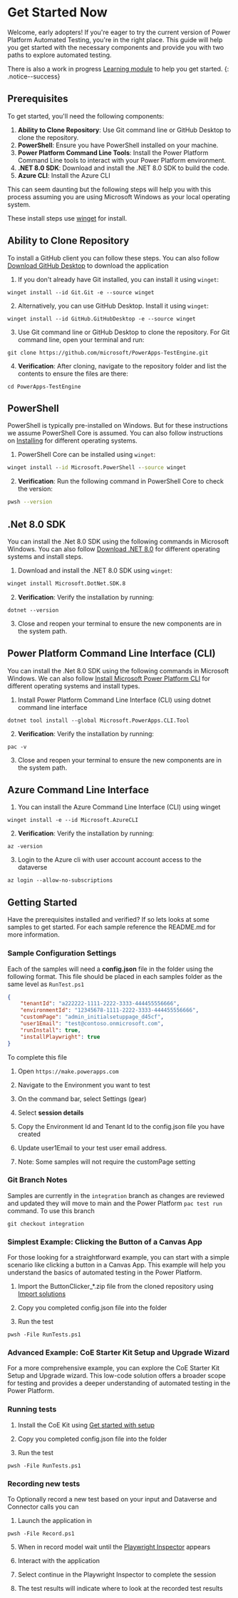 # Get Started Now

Welcome, early adopters! If you're eager to try the current version of Power Platform Automated Testing, you're in the right place. This guide will help you get started with the necessary components and provide you with two paths to explore automated testing.

There is also a work in progress [Learning module](../learning/) to help you get started.
{: .notice--success}

## Prerequisites

To get started, you'll need the following components:
1. **Ability to Clone Repository**: Use Git command line or GitHub Desktop to clone the repository.
2. **PowerShell**: Ensure you have PowerShell installed on your machine.
3. **Power Platform Command Line Tools**: Install the Power Platform Command Line tools to interact with your Power Platform environment.
4. **.NET 8.0 SDK**: Download and install the .NET 8.0 SDK to build the code.
5. **Azure CLI**: Install the Azure CLI

This can seem daunting but the following steps will help you with this process assuming you are using Microsoft Windows as your local operating system.

These install steps use [winget](https://learn.microsoft.com/windows/package-manager/winget/#install-winget) for install. 

## Ability to Clone Repository

To install a GitHub client you can follow these steps. You can also follow [Download GitHub Desktop](https://desktop.github.com/download/) to download the application

1. If you don't already have Git installed, you can install it using `winget`:

```pwsh
winget install --id Git.Git -e --source winget
```

2.  Alternatively, you can use GitHub Desktop. Install it using `winget`:

```winget
winget install --id GitHub.GitHubDesktop -e --source winget
```

3. Use Git command line or GitHub Desktop to clone the repository. For Git command line, open your terminal and run:

```pwsh
git clone https://github.com/microsoft/PowerApps-TestEngine.git
```

4. **Verification**: After cloning, navigate to the repository folder and list the contents to ensure the files are there:

```pwsh
cd PowerApps-TestEngine
```

## PowerShell

PowerShell is typically pre-installed on Windows. But for these instructions we assume PowerShell Core is assumed. You can also follow instructions on [Installing](https://learn.microsoft.com/en-us/powershell/scripting/install/installing-powershell) for different operating systems.

1. PowerShell Core can be installed using `winget`:

```cmd
winget install --id Microsoft.PowerShell --source winget
```

2. **Verification**: Run the following command in PowerShell Core to check the version:

```bash
pwsh --version
```

## .Net 8.0 SDK

You can install the .Net 8.0 SDK using the following commands in Microsoft Windows. You can also follow [Download .NET 8.0](https://dotnet.microsoft.com/download/dotnet/8.0) for different operating systems and install steps.

1.  Download and install the .NET 8.0 SDK using `winget`:

```bash
winget install Microsoft.DotNet.SDK.8 
```

2. **Verification**: Verify the installation by running:

```pswh
dotnet --version
```

3. Close and reopen your terminal to ensure the new components are in the system path.

##  Power Platform Command Line Interface (CLI)

You can install the .Net 8.0 SDK using the following commands in Microsoft Windows. We can also follow [Install Microsoft Power Platform CLI](https://learn.microsoft.com/power-platform/developer/cli/introduction#install-microsoft-power-platform-cli) for different operating systems and install types.

1. Install Power Platform Command Line Interface (CLI) using dotnet command line interface

```pwsh
dotnet tool install --global Microsoft.PowerApps.CLI.Tool
```

2. **Verification**: Verify the installation by running:

```pswh
pac -v
```

3. Close and reopen your terminal to ensure the new components are in the system path.

## Azure Command Line Interface

1. You can install the Azure Command Line Interface (CLI) using winget

```pwsh
winget install -e --id Microsoft.AzureCLI
```

2. **Verification**: Verify the installation by running:

```pswh
az -version
```

3. Login to the Azure cli with user account account access to the dataverse

```pwsh
az login --allow-no-subscriptions
```

## Getting Started

Have the prerequisites installed and verified? If so lets looks at some samples to get started. For each sample reference the README.md for more information.

### Sample Configuration Settings

Each of the samples will need a **config.json** file in the folder using the following format. This file should be placed in each samples folder as the same level as `RunTest.ps1`

```json
{
    "tenantId": "a222222-1111-2222-3333-444455556666",
    "environmentId": "12345678-1111-2222-3333-444455556666",
    "customPage": "admin_initialsetuppage_d45cf",
    "user1Email": "test@contoso.onmicrosoft.com",
    "runInstall": true,
    "installPlaywright": true
}
```

To complete this file

1. Open `https://make.powerapps.com`

2. Navigate to the Environment you want to test

3. On the command bar, select Settings (gear)

4. Select **session details**

5. Copy the Environment Id and Tenant Id to the config.json file you have created

6. Update user1Email to your test user email address.

7. Note: Some samples will not require the customPage setting

### Git Branch Notes

Samples are currently in the `integration` branch as changes are reviewed and updated they will move to main and the Power Platform `pac test run` command. To use this branch

```pwsh
git checkout integration
```

### Simplest Example: Clicking the Button of a Canvas App

For those looking for a straightforward example, you can start with a simple scenario like clicking a button in a Canvas App. This example will help you understand the basics of automated testing in the Power Platform.

1. Import the ButtonClicker_*.zip file from the cloned repository using [Import solutions](https://learn.microsoft.com/power-apps/maker/data-platform/import-update-export-solutions)

2. Copy you completed config.json file into the folder

3. Run the test

```pwsh
pwsh -File RunTests.ps1
```

### Advanced Example: CoE Starter Kit Setup and Upgrade Wizard

For a more comprehensive example, you can explore the CoE Starter Kit Setup and Upgrade wizard. This low-code solution offers a broader scope for testing and provides a deeper understanding of automated testing in the Power Platform.

### Running tests

1. Install the CoE Kit using [Get started with setup](https://learn.microsoft.com/power-platform/guidance/coe/setup)

2. Copy you completed config.json file into the folder

3. Run the test

```pwsh
pwsh -File RunTests.ps1
```

### Recording new tests

To Optionally record a new test based on your input and Dataverse and Connector calls you can

1. Launch the application in 

```pwsh
pwsh -File Record.ps1
```

5. When in record model wait until the [Playwright Inspector](https://playwright.dev/docs/debug#playwright-inspector) appears

6. Interact with the application

7. Select continue in the Playwright Inspector to complete the session

8. The test results will indicate where to look at the recorded test results
